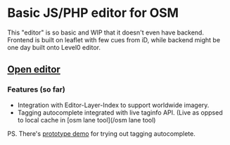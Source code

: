 # Basic JS/PHP editor for OSM
This "editor" is so basic and WIP that it doesn't even have backend.
Frontend is built on leaflet with few cues from iD, while backend might be one day built onto Level0 editor.

## [Open editor](leafdraw.html)

### Features (so far)
* Integration with Editor-Layer-Index to support worldwide imagery.
* Tagging autocomplete integrated with live taginfo API. (Live as oppsed to local cache in [osm lane tool](/osm lane tool)

PS. There's [prototype demo](tag_autocomplete_demo.html) for trying out tagging autocomplete.
